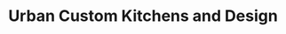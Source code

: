 ---
title: "Urban Custom Kitchens and Design"
url: /millersburg/urban-custom-kitchens-and-design/
shop: kitchen
---